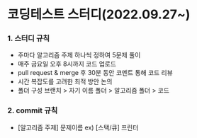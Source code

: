 # 코딩테스트 스터디(2022.09.27~)

### 1. 스터디 규칙

- 주마다 알고리즘 주제 하나씩 정하여 5문제 풀이  
- 매주 금요일 오후 8시까지 코드 업로드
- pull request & merge 후 30분 동안 코멘트 통해 코드 리뷰
- 시간 복잡도를 고려한 최적 방안 논의  
- 폴더 구성
  브랜치 > 자기 이름 폴더 > 알고리즘 폴더 > 코드 

### 2. commit 규칙 

- [알고리즘 주제] 문제이름 ex) [스택/큐] 프린터 
